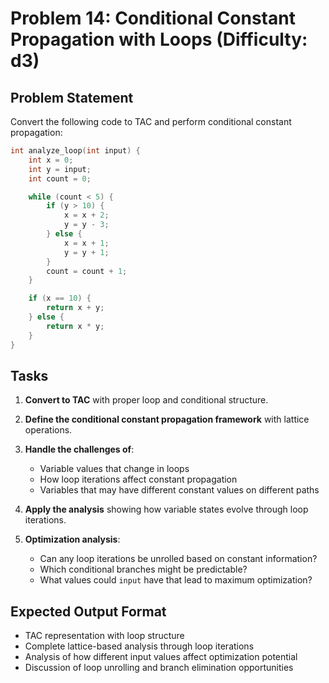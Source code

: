 # Problem 14: Conditional Constant Propagation with Loops (Difficulty: d3)

## Problem Statement

Convert the following code to TAC and perform conditional constant propagation:

```c
int analyze_loop(int input) {
    int x = 0;
    int y = input;
    int count = 0;

    while (count < 5) {
        if (y > 10) {
            x = x + 2;
            y = y - 3;
        } else {
            x = x + 1;
            y = y + 1;
        }
        count = count + 1;
    }

    if (x == 10) {
        return x + y;
    } else {
        return x * y;
    }
}
```

## Tasks

1. **Convert to TAC** with proper loop and conditional structure.

2. **Define the conditional constant propagation framework** with lattice operations.

3. **Handle the challenges of**:
   - Variable values that change in loops
   - How loop iterations affect constant propagation
   - Variables that may have different constant values on different paths

4. **Apply the analysis** showing how variable states evolve through loop iterations.

5. **Optimization analysis**:
   - Can any loop iterations be unrolled based on constant information?
   - Which conditional branches might be predictable?
   - What values could `input` have that lead to maximum optimization?

## Expected Output Format

- TAC representation with loop structure
- Complete lattice-based analysis through loop iterations
- Analysis of how different input values affect optimization potential
- Discussion of loop unrolling and branch elimination opportunities